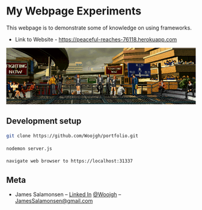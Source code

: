 # My Webpage Experiments

This webpage is to demonstrate some of knowledge on using frameworks.

* Link to Website - https://peaceful-reaches-76118.herokuapp.com

![alt text](https://github.com/Woojgh/portfolio/blob/master/public/images/comic.gif)

## Development setup

```sh
git clone https://github.com/Woojgh/portfolio.git

nodemon server.js

navigate web browser to https://localhost:31337
```

## Meta
* James Salamonsen – [Linked In](https://www.linkedin.com/in/james-salamonsen-12237b82/) [@Woojgh](https://twitter.com/woojgh) – JamesSalamonsen@gmail.com
